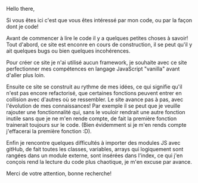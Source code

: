

Hello there, 

Si vous êtes ici c'est que vous êtes intéressé par mon code, ou par la façon dont je code! 

Avant de commencer à lire le code il y a quelques petites choses à savoir! 
Tout d'abord, ce site est  enconre en cours de construction, il se peut qu'il y ait quelques bugs ou bien quelques incohérences. 

Pour créer ce site je n'ai utilisé aucun framework, je souhaite avec ce site perfectionner mes compétences en langage JavaScript "vanilla" avant d'aller plus loin. 

Ensuite ce site se construit au rythme de mes idées, ce qui signifie qu'il n'est pas encore refactorisé, que certaines fonctions peuvent entrer en collision avec d'autres où se ressembler. Le site avance pas à pas, avec l'évolution de mes connaissances! 
Par exemple il se peut que je veuille rajouter une fonctionnalité qui, sans le vouloir rendrait une autre fonction inutile  sans que je ne m'en rende compte, de fait la première fonction trainerait toujours sur le code. (Bien évidemment si je m'en rends compte j'effacerai la première fonction :D). 

Enfin je rencontre quelques difficultés à importer des modules JS avec gitHub, de fait toutes les classes, variables, arrays qui logiquement sont rangées dans un module externe, sont insérées dans l'index, ce qui j'en conçois rend la lecture du code plus chaotique, je m'en excuse par avance. 

Merci de votre attention, bonne recherche! 



